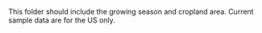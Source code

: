 This folder should include the growing season and cropland area. Current sample data are for the US only. 

